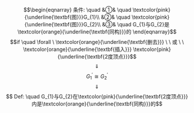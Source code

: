 $$\begin{eqnarray}
条件: \quad
&①& \quad \textcolor{pink}{\underline{\textbf{图}}}G_{1}\\
&②& \quad \textcolor{pink}{\underline{\textbf{图}}}G_{2}\\
&③& \quad G_{1}与G_{2}是\textcolor{orange}{\underline{\textbf{同构}}}的
\end{eqnarray}$$
$$if \quad \forall \ \textcolor{orange}{\underline{\textbf{删去}}} \ \ 或 \ \ \textcolor{orange}{\underline{\textbf{插入}}} \textcolor{pink}{\underline{\textbf{2度顶点}}}$$
$$\quad \Downarrow \quad $$
$$G_{1}^{'} \cong G_{2}^{'}$$
$$\quad \Downarrow \quad $$
$$ Def: \quad G_{1}与G_{2}在\textcolor{pink}{\underline{\textbf{2度顶点}}}内是\textcolor{orange}{\underline{\textbf{同构}}}的$$